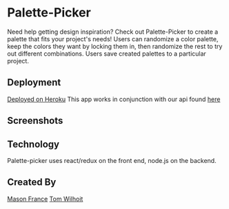 # Palette-Picker
Need help getting design inspiration? Check out Palette-Picker to create a palette that fits your project's needs! Users can randomize a color palette, keep the colors they want by locking them in, then randomize the rest to try out different combinations. Users save created palettes to a particular project.

## Deployment
[Deployed on Heroku]()
This app works in conjunction with our api found [here]()

## Screenshots

## Technology
Palette-picker uses react/redux on the front end, node.js on the backend.

## Created By
[Mason France](https://github.com/francepack)
[Tom Wilhoit](https://github.com/TomWilhoit)